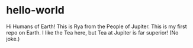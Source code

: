 # hello-world
Hi Humans of Earth!
This is Rya from the People of Jupiter. This is my first repo on Earth.
I like the Tea here, but Tea at Jupiter is far superior! (No joke.)
